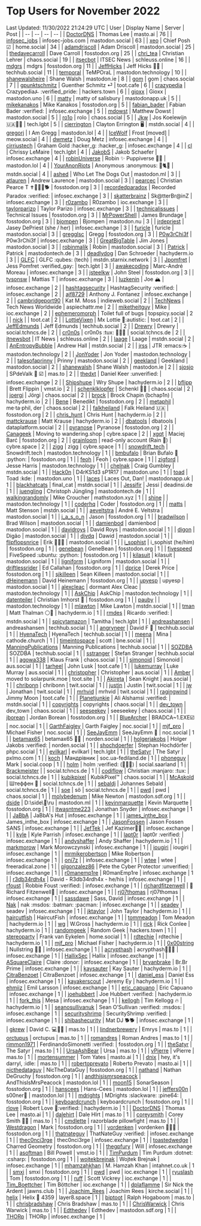 # Top Users for November 2022
Last Updated: 11/30/2022 21:24:29 UTC
| User | Display Name | Server | Post |
| -- | -- | -- | -- |
| [DoctorDNS](https://masto.ai/@DoctorDNS) | Thomas Lee | masto.ai | 76 |
| [infosec_jobs](https://mastodon.social/@infosec_jobs) | infosec-jobs.com | mastodon.social | 63 |
| [xeo](https://home.social/@xeo) | Chief Posh ☑ | home.social | 34 |
| [adamdriscoll](https://mastodon.social/@adamdriscoll) | Adam Driscoll | mastodon.social | 25 |
| [thedavecarroll](https://fosstodon.org/@thedavecarroll) | Dave Carroll | fosstodon.org | 25 |
| [chri_tea](https://chaos.social/@chri_tea) | Christian Lehrer | chaos.social | 19 |
| [itsecbot](https://schleuss.online/@itsecbot) | ITSEC News | schleuss.online | 16 |
| [mdgrs](https://fosstodon.org/@mdgrs) | mdgrs | fosstodon.org | 11 |
| [JeffHicks](https://techhub.social/@JeffHicks) | Jeff Hicks 🐶🎼 | techhub.social | 11 |
| [temporal](https://mastodon.technology/@temporal) | TeMPOraL | mastodon.technology | 10 |
| [shanewalsheire](https://mastodon.ie/@shanewalsheire) | Shane Walsh | mastodon.ie | 8 |
| [gom](https://chaos.social/@gom) | gom | chaos.social | 7 |
| [gpunktschmitz](https://toot.cafe/@gpunktschmitz) | Guenther Schmitz ⏎ | toot.cafe | 6 |
| [crazypedia](https://hackers.town/@crazypedia) | Crazypedia⍼ :verified_pride: | hackers.town | 6 |
| [gioxx](https://mastodon.uno/@gioxx) | Gioxx | mastodon.uno | 6 |
| [matty](https://mastodonapp.uk/@matty) | matty of salisbury | mastodonapp.uk | 5 |
| [mikekanakos](https://fosstodon.org/@mikekanakos) | Mike Kanakos | fosstodon.org | 5 |
| [fabian_bader](https://infosec.exchange/@fabian_bader) | Fabian Bader :verified: | infosec.exchange | 5 |
| [mdowst](https://mastodon.social/@mdowst) | Matthew Dowst | mastodon.social | 5 |
| [ro1o](https://chaos.social/@ro1o) | rolo | chaos.social | 5 |
| [Jkw](https://tech.lgbt/@Jkw) | Jos Koelewijn 🇺🇦🏳️‍🌈 | tech.lgbt | 5 |
| [cjerrington](https://mstdn.social/@cjerrington) | Clayton Errington 🖥️ | mstdn.social | 4 |
| [gregorj](https://mastodon.lol/@gregorj) | I Am Gregg | mastodon.lol | 4 |
| [IceWolf](https://meow.social/@IceWolf) | Frost [moved] | meow.social | 4 |
| [dwmetz](https://infosec.exchange/@dwmetz) | Doug Metz | infosec.exchange | 4 |
| [cirriustech](https://infosec.exchange/@cirriustech) | Graham Gold :hacker_g: :hacker_g: | infosec.exchange | 4 |
| [cl](https://tech.lgbt/@cl) | Chrissy LeMaire | tech.lgbt | 4 |
| [JakobS](https://infosec.exchange/@JakobS) | Jakob Schaefer | infosec.exchange | 4 |
| [robinUniverse](https://mastodon.lol/@robinUniverse) | Robin ✨ Puppiverse 🏳️‍⚧️ | mastodon.lol | 4 |
| [YourAnonRiots](https://mstdn.social/@YourAnonRiots) | Anonymous :anonymous: 🐾🐈🏴 | mstdn.social | 4 |
| [ashed](https://mastodon.ml/@ashed) | Who Let The Dogs Out | mastodon.ml | 3 |
| [atlauren](https://mastodon.social/@atlauren) | Andrew Laurence | mastodon.social | 3 |
| [pearcec](https://fosstodon.org/@pearcec) | Christian Pearce T ✝️🏃🏻‍♂️🐕 | fosstodon.org | 3 |
| [recordedparadox](https://infosec.exchange/@recordedparadox) | Recorded Paradox :verified: | infosec.exchange | 3 |
| [skatterbrainz](https://infosec.exchange/@skatterbrainz) | Sk@tterBr@inZ | infosec.exchange | 3 |
| [r0zambo](https://ioc.exchange/@r0zambo) | R0zambo | ioc.exchange | 3 |
| [taylorparizo](https://infosec.exchange/@taylorparizo) | Taylor Parizo | infosec.exchange | 3 |
| [technicalissues](https://fosstodon.org/@technicalissues) | Technical Issues | fosstodon.org | 3 |
| [MrPowerShell](https://fosstodon.org/@MrPowerShell) | James Brundage | fosstodon.org | 3 |
| [bjompen](https://mastodon.nu/@bjompen) | Bjompen | mastodon.nu | 3 |
| [jrdepriest](https://infosec.exchange/@jrdepriest) | Jasey DePriest (she / her) | infosec.exchange | 3 |
| [furicle](https://mastodon.social/@furicle) | furicle | mastodon.social | 3 |
| [gregglsc](https://fosstodon.org/@gregglsc) | Gregg | fosstodon.org | 3 |
| [P0w3rChi3f](https://infosec.exchange/@P0w3rChi3f) | P0w3rChi3f | infosec.exchange | 3 |
| [GreatBigTable](https://mastodon.social/@GreatBigTable) | Jim Jones | mastodon.social | 3 |
| [robinmalik](https://mastodon.social/@robinmalik) | Robin | mastodon.social | 3 |
| [Patrick](https://mastodontech.de/@Patrick) | Patrick | mastodontech.de | 3 |
| [deadlydog](https://hachyderm.io/@deadlydog) | Dan Schroeder | hachyderm.io | 3 |
| [GLFC](https://mstdn.starnix.network/@GLFC) | GLFC :qubes: (tech) | mstdn.starnix.network | 3 |
| [Jpomfret](https://tech.lgbt/@Jpomfret) | Jess Pomfret :verified_gay: | tech.lgbt | 3 |
| [awakecoding](https://infosec.exchange/@awakecoding) | Marc-André Moreau | infosec.exchange | 3 |
| [jsteelkw](https://fosstodon.org/@jsteelkw) | John Steel | fosstodon.org | 3 |
| [tysonsw](https://infosec.exchange/@tysonsw) | Mattias T | infosec.exchange | 3 |
| [luzkenin](https://infosec.exchange/@luzkenin) | Joe 🏔️ | infosec.exchange | 2 |
| [hashtagsecurity](https://infosec.exchange/@hashtagsecurity) | HashtagSecurity :verified: | infosec.exchange | 2 |
| [ajf8729](https://infosec.exchange/@ajf8729) | Anthony J. Fontanez | infosec.exchange | 2 |
| [cambridgeport90](https://indieweb.social/@cambridgeport90) | Kat M. Moss | indieweb.social | 2 |
| [TechNews](https://aspiechattr.me/@TechNews) | Tech News Worldwide | aspiechattr.me | 2 |
| [miketheitguy](https://ioc.exchange/@miketheitguy) | Mike | ioc.exchange | 2 |
| [ephemeromorph](https://topspicy.social/@ephemeromorph) | Toilet full of bugs | topspicy.social | 2 |
| [nick](https://toot.cat/@nick) |  | toot.cat | 2 |
| [LottieVixen](https://toot.cat/@LottieVixen) | Mx Lottie 💜:autistic:​ | toot.cat | 2 |
| [JeffEdmunds](https://techhub.social/@JeffEdmunds) | Jeff Edmunds | techhub.social | 2 |
| [Drewry](https://social.tchncs.de/@Drewry) | Drewry | social.tchncs.de | 2 |
| [cr0n0s](https://social.tchncs.de/@cr0n0s) | cr0n0s :tux: 📡🇵🇪 | social.tchncs.de | 2 |
| [itnewsbot](https://schleuss.online/@itnewsbot) | IT News | schleuss.online | 2 |
| [laage](https://mstdn.social/@laage) | Laage | mstdn.social | 2 |
| [AnEntropyBubble](https://mstdn.social/@AnEntropyBubble) | Andrew Hall | mstdn.social | 2 |
| [jrss](https://mastodon.technology/@jrss) | JTR :emacs:☕ | mastodon.technology | 2 |
| [JonYoder](https://mastodon.technology/@JonYoder) | Jon Yoder | mastodon.technology | 2 |
| [talesofaprinny](https://mastodon.social/@talesofaprinny) | Prinny | mastodon.social | 2 |
| [geekland](https://mastodon.social/@geekland) | Geekland | mastodon.social | 2 |
| [shanewalsh](https://mastodon.ie/@shanewalsh) | Shane Walsh | mastodon.ie | 2 |
| [sjosjo](https://mas.to/@sjosjo) | SPdeValk 🐘️ ☑️ | mas.to | 2 |
| [thedxt](https://infosec.exchange/@thedxt) | Daniel Keer :unverified: | infosec.exchange | 2 |
| [Shipshupe](https://hachyderm.io/@Shipshupe) | Wry Shupe | hachyderm.io | 2 |
| [bflipp](https://vmst.io/@bflipp) | Brett Flippin | vmst.io | 2 |
| [schenklklopfer](https://chaos.social/@schenklklopfer) | Schenkl 🏳️‍🌈 | chaos.social | 2 |
| [joergi](https://chaos.social/@joergi) | Jörgi | chaos.social | 2 |
| [brock](https://hachyderm.io/@brock) | Brock Chapin (bchap1n) | hachyderm.io | 2 |
| [Bene](https://fosstodon.org/@Bene) | Benedikt | fosstodon.org | 2 |
| [metaphil](https://chaos.social/@metaphil) | me·ta·phil, der | chaos.social | 2 |
| [falkheiland](https://fosstodon.org/@falkheiland) | Falk Heiland 🇺🇦 | fosstodon.org | 2 |
| [chris_hunt](https://hachyderm.io/@chris_hunt) | Chris Hunt | hachyderm.io | 2 |
| [mattckrause](https://hachyderm.io/@mattckrause) | Matt Krause | hachyderm.io | 2 |
| [dbatools](https://dataplatform.social/@dbatools) | dbatools | dataplatform.social | 2 |
| [pyranose](https://fosstodon.org/@pyranose) | Pyranose | fosstodon.org | 2 |
| [Canageek](https://cybre.space/@Canageek) | Moving to wandering.shop | cybre.space | 2 |
| [xgqt](https://fosstodon.org/@xgqt) | Maciej Barć | fosstodon.org | 2 |
| [grainloom](https://cybre.space/@grainloom) | read-only account (Rain 🚱) | cybre.space | 2 |
| [zigg](https://cybre.space/@zigg) | zigg | cybre.space | 1 |
| [snowdrift_tech](https://mastodon.technology/@snowdrift_tech) | Snowdrift.tech | mastodon.technology | 1 |
| [bmbufalo](https://fosstodon.org/@bmbufalo) | Brian Bufalo :apple: :python: | fosstodon.org | 1 |
| [feoh](https://cybre.space/@feoh) | Feoh | cybre.space | 1 |
| [zigford](https://mastodon.technology/@zigford) | Jesse Harris | mastodon.technology | 1 |
| [chelnak](https://mstdn.social/@chelnak) | Craig Gumbley | mstdn.social | 1 |
| [Hack0n](https://mastodon.uno/@Hack0n) | D4rKS1d3 sP1R17 | mastodon.uno | 1 |
| [toad](https://mastodon.uno/@toad) | Toad :kde: | mastodon.uno | 1 |
| [laces](https://mastodonapp.uk/@laces) | Laces Out, Dan! | mastodonapp.uk | 1 |
| [blackhatcats](https://mstdn.social/@blackhatcats) | final_cat | mstdn.social | 1 |
| [Jessifir](https://deadinsi.de/@Jessifir) | Jessi | deadinsi.de | 1 |
| [juengling](https://mastodontech.de/@juengling) | Christoph Jüngling | mastodontech.de | 1 |
| [walkingrandomly](https://mathstodon.xyz/@walkingrandomly) | Mike Croucher | mathstodon.xyz | 1 |
| [shine](https://mastodon.technology/@shine) |  | mastodon.technology | 1 |
| [coderhq](https://fosstodon.org/@coderhq) | Coder | fosstodon.org | 1 |
| [matts](https://mstdn.social/@matts) | Matt Stenson | mstdn.social | 1 |
| [aeveltstra](https://mastodon.social/@aeveltstra) | André E. Veltstra | mastodon.social | 1 |
| [j_a_s_o_n](https://fosstodon.org/@j_a_s_o_n) | Jason | fosstodon.org | 1 |
| [bradwilson](https://mastodon.social/@bradwilson) | Brad Wilson | mastodon.social | 1 |
| [damienbod](https://mastodon.social/@damienbod) | damienbod | mastodon.social | 1 |
| [davidroys](https://mastodon.social/@davidroys) | David Roys | mastodon.social | 1 |
| [digon](https://mastodon.social/@digon) | Digão | mastodon.social | 1 |
| [djvdq](https://mastodon.social/@djvdq) | Dawid | mastodon.social | 1 |
| [flipflopsnrice](https://mastodon.social/@flipflopsnrice) | Erik 🧑🏻‍💻 | mastodon.social | 1 |
| [i_sophist](https://fosstodon.org/@i_sophist) | i_sophist (he/him) | fosstodon.org | 1 |
| [genebean](https://fosstodon.org/@genebean) | GeneBean | fosstodon.org | 1 |
| [fivespeed](https://fosstodon.org/@fivespeed) | FiveSpeed :ubuntu: :python: | fosstodon.org | 1 |
| [kilasuit](https://mastodon.social/@kilasuit) | kilasuit | mastodon.social | 1 |
| [ligniform](https://mastodon.social/@ligniform) | Ligniform | mastodon.social | 1 |
| [driftlessrider](https://fosstodon.org/@driftlessrider) | Ed Callahan | fosstodon.org | 1 |
| [dprice](https://fosstodon.org/@dprice) | Derek Price | fosstodon.org | 1 |
| [sjkilleen](https://mastodon.social/@sjkilleen) | Sean Killeen | mastodon.social | 1 |
| [dHeinemann](https://fosstodon.org/@dHeinemann) | David Heinemann | fosstodon.org | 1 |
| [upyesp](https://mastodon.social/@upyesp) | upyesp | mastodon.social | 1 |
| [alexcleac](https://mastodon.technology/@alexcleac) | dormant Alex Cleac | mastodon.technology | 1 |
| [AskChip](https://mastodon.technology/@AskChip) | AskChip | mastodon.technology | 1 |
| [datenteiler](https://fosstodon.org/@datenteiler) | Christian Imhorst 👻 | fosstodon.org | 1 |
| [pauby](https://mastodon.technology/@pauby) |  | mastodon.technology | 1 |
| [mlawton](https://mstdn.social/@mlawton) | Mike Lawton | mstdn.social | 1 |
| [tman](https://hachyderm.io/@tman) | Matt Thalman ⚪️🥅 | hachyderm.io | 1 |
| [rmdes](https://mstdn.social/@rmdes) | Ricardo :verified: | mstdn.social | 1 |
| [spicytamazon](https://tech.lgbt/@spicytamazon) | Tamitha | tech.lgbt | 1 |
| [andreashansen](https://techhub.social/@andreashansen) | andreashansen | techhub.social | 1 |
| [angryneer](https://techhub.social/@angryneer) | David F 💢 | techhub.social | 1 |
| [HyenaTech](https://techhub.social/@HyenaTech) | HyenaTech | techhub.social | 1 |
| [meena](https://cathode.church/@meena) | Mina | cathode.church | 1 |
| [timeintospace](https://bne.social/@timeintospace) | scott | bne.social | 1 |
| [ManningPublications](https://techhub.social/@ManningPublications) | Manning Publications | techhub.social | 1 |
| [SOZDBA](https://techhub.social/@SOZDBA) | SOZDBA | techhub.social | 1 |
| [sstranger](https://techhub.social/@sstranger) | Stefan Stranger | techhub.social | 1 |
| [agowa338](https://chaos.social/@agowa338) | Klaus Frank | chaos.social | 1 |
| [simonoid](https://aus.social/@simonoid) | Simonoid | aus.social | 1 |
| [tarheel](https://toot.cafe/@tarheel) | John Lusk | toot.cafe | 1 |
| [lukemurray](https://aus.social/@lukemurray) | Luke Murray | aus.social | 1 |
| [christopher](https://aus.social/@christopher) | Christopher | aus.social | 1 |
| [Amber](https://toot.site/@Amber) | moved to solarpunk.moe | toot.site | 1 |
| [Akireta](https://aus.social/@Akireta) | Sean Knight | aus.social | 1 |
| [chribonn](https://twit.social/@chribonn) | chribonn | twit.social | 1 |
| [justin](https://twit.social/@justin) | Justin | twit.social | 1 |
| [jw](https://twit.social/@jw) | Jonathan | twit.social | 1 |
| [mrhvid](https://twit.social/@mrhvid) | mrhvid | twit.social | 1 |
| [ragingwind](https://toot.cafe/@ragingwind) | Jimmy Moon | toot.cafe | 1 |
| [Planetjunkie](https://mstdn.social/@Planetjunkie) | Ali Alshamsi :verified: | mstdn.social | 1 |
| [copyrights](https://chaos.social/@copyrights) | copyrights | chaos.social | 1 |
| [dev_town](https://chaos.social/@dev_town) | dev_town | chaos.social | 1 |
| [seeseekey](https://chaos.social/@seeseekey) | seeseekey | chaos.social | 1 |
| [jborean](https://fosstodon.org/@jborean) | Jordan Borean | fosstodon.org | 1 |
| [BlueArcher](https://noc.social/@BlueArcher) | BRADCA~1.EXE☑️ | noc.social | 1 |
| [GarthFaigley](https://noc.social/@GarthFaigley) | Garth Faigley | noc.social | 1 |
| [mjf_pro](https://noc.social/@mjf_pro) | Michael Fisher | noc.social | 1 |
| [SeeJayEmm](https://noc.social/@SeeJayEmm) | SeeJayEmm 💾 | noc.social | 1 |
| [betamax65](https://norden.social/@betamax65) | betamax65 👴🏻 | norden.social | 1 |
| [holgerjakobs](https://norden.social/@holgerjakobs) | Holger Jakobs :verified: | norden.social | 1 |
| [shochdoerfer](https://phpc.social/@shochdoerfer) | Stephan Hochdörfer | phpc.social | 1 |
| [evilkarl](https://tech.lgbt/@evilkarl) | evilkarl | tech.lgbt | 1 |
| [theSatyr](https://pxlmo.com/theSatyr) | The Satyr | pxlmo.com | 1 |
| [koch](https://soc.ua-fediland.de/@koch) | Мандрівник | soc.ua-fediland.de | 1 |
| [phoneguy](https://social.coop/@phoneguy) | Mark | social.coop | 1 |
| [holm](https://social.saarland/@holm) | holm :verified:    (🦻🏻🤯) | social.saarland | 1 |
| [Brackmeister](https://social.tchncs.de/@Brackmeister) |  | social.tchncs.de | 1 |
| [codiflow](https://social.tchncs.de/@codiflow) | Christian :manjaro: :tux: | social.tchncs.de | 1 |
| [kubikpixel](https://chaos.social/@kubikpixel) | KubikPixel™ | chaos.social | 1 |
| [McAskold](https://social.tchncs.de/@McAskold) | Штеффен 🐘 | social.tchncs.de | 1 |
| [sebaldj](https://social.tchncs.de/@sebaldj) | Johannes Sebald | social.tchncs.de | 1 |
| [soe](https://social.tchncs.de/@soe) | sö | social.tchncs.de | 1 |
| [pwd](https://chaos.social/@pwd) | pwd | chaos.social | 1 |
| [molybedenum](https://mastodon.sdf.org/@molybedenum) | Mike Newton | mastodon.sdf.org | 1 |
| [dside](https://mastodon.ml/@dside) | D:\side\🐘\ru | mastodon.ml | 1 |
| [kevinmarquette](https://fosstodon.org/@kevinmarquette) | Kevin Marquette | fosstodon.org | 1 |
| [itwasntme223](https://infosec.exchange/@itwasntme223) | Jonathan Snyder | infosec.exchange | 1 |
| [JaBbA](https://infosec.exchange/@JaBbA) | JaBbA's Hut | infosec.exchange | 1 |
| [james_inthe_box](https://infosec.exchange/@james_inthe_box) | James_inthe_box | infosec.exchange | 1 |
| [JasonFossen](https://infosec.exchange/@JasonFossen) | Jason Fossen SANS | infosec.exchange | 1 |
| [JefTek](https://infosec.exchange/@JefTek) | Jef Kazimer😶‍🌫️ | infosec.exchange | 1 |
| [kyle](https://infosec.exchange/@kyle) | Kyle Parrish | infosec.exchange | 1 |
| [lapt0r](https://infosec.exchange/@lapt0r) | lapt0r :verified: | infosec.exchange | 1 |
| [andyshaffer](https://hachyderm.io/@andyshaffer) | Andy Shaffer | hachyderm.io | 1 |
| [markmorow](https://infosec.exchange/@markmorow) | Mark Morowczynski | infosec.exchange | 1 |
| [iougiri](https://infosec.exchange/@iougiri) | iougiri | infosec.exchange | 1 |
| [mrmikerobertson](https://infosec.exchange/@mrmikerobertson) | Mike Robertson | infosec.exchange | 1 |
| [oni7z](https://infosec.exchange/@oni7z) |  | infosec.exchange | 1 |
| [wtee](https://freeradical.zone/@wtee) | wtee | freeradical.zone | 1 |
| [plgonzalez86](https://infosec.exchange/@plgonzalez86) | Pete the Cyber Protector :unverified: | infosec.exchange | 1 |
| [r0manemp1re](https://infosec.exchange/@r0manemp1re) | R0manEmp1re | infosec.exchange | 1 |
| [r3db34rdh4x](https://infosec.exchange/@r3db34rdh4x) | David - R3db34rdh4x - he/his | infosec.exchange | 1 |
| [rfoust](https://infosec.exchange/@rfoust) | Robbie Foust :verified: | infosec.exchange | 1 |
| [richardfitzenwell](https://infosec.exchange/@richardfitzenwell) | 🦒Richard Fitzenwell🦒 | infosec.exchange | 1 |
| [rj07thomas](https://infosec.exchange/@rj07thomas) | rj07thomas | infosec.exchange | 1 |
| [sassdawe](https://infosec.exchange/@sassdawe) | Sass, David | infosec.exchange | 1 |
| [Nak](https://infosec.exchange/@Nak) | nak  :msdos: :batman: :pacman: | infosec.exchange | 1 |
| [seadev](https://infosec.exchange/@seadev) | seadev | infosec.exchange | 1 |
| [jktaylor](https://hachyderm.io/@jktaylor) | John Taylor | hachyderm.io | 1 |
| [haircutfish](https://infosec.exchange/@haircutfish) | HaircutFish | infosec.exchange | 1 |
| [tommeadon](https://hachyderm.io/@tommeadon) | Tom Meadon | hachyderm.io | 1 |
| [wg](https://hachyderm.io/@wg) | W.Gross | hachyderm.io | 1 |
| [rick](https://hachyderm.io/@rick) | Rick Conlee | hachyderm.io | 1 |
| [randomgeek](https://hackers.town/@randomgeek) | Random Geek | hackers.town | 1 |
| [stereoparty](https://home.social/@stereoparty) | Frank van Eykelen | home.social | 1 |
| [rdtechie](https://hachyderm.io/@rdtechie) | rdtechie | hachyderm.io | 1 |
| [mjf_pro](https://hachyderm.io/@mjf_pro) | Michael Fisher | hachyderm.io | 1 |
| [0x00string](https://infosec.exchange/@0x00string) | Nullstring 🏴‍☠️ | infosec.exchange | 1 |
| [acrypthash](https://infosec.exchange/@acrypthash) | acrypthash👨🏻‍💻 | infosec.exchange | 1 |
| [HallixSec](https://infosec.exchange/@HallixSec) | Hallix | infosec.exchange | 1 |
| [ASquareClaire](https://infosec.exchange/@ASquareClaire) | Claire :donor: | infosec.exchange | 1 |
| [bryanbrake](https://infosec.exchange/@bryanbrake) | Br.Br Prime | infosec.exchange | 1 |
| [kaysauter](https://hachyderm.io/@kaysauter) | Kay Sauter | hachyderm.io | 1 |
| [CitraBenzoet](https://infosec.exchange/@CitraBenzoet) | CitraBenzoet | infosec.exchange | 1 |
| [daniel_ess](https://infosec.exchange/@daniel_ess) | Daniel Ess | infosec.exchange | 1 |
| [kayakerscout](https://hachyderm.io/@kayakerscout) | Jeremy Ey | hachyderm.io | 1 |
| [ehmiiz](https://infosec.exchange/@ehmiiz) | Emil Larsson | infosec.exchange | 1 |
| [eric_capuano](https://infosec.exchange/@eric_capuano) | Eric Capuano | infosec.exchange | 1 |
| [joehubbert](https://hachyderm.io/@joehubbert) | Joe Hubbert :verified: | hachyderm.io | 1 |
| [fork_this](https://infosec.exchange/@fork_this) | Mesa | infosec.exchange | 1 |
| [kellogh](https://hachyderm.io/@kellogh) | Tim Kellogg 🔥 | hachyderm.io | 1 |
| [seanosullivanuk](https://infosec.exchange/@seanosullivanuk) | Sean O’Sullivan :verified: :msdos: | infosec.exchange | 1 |
| [securityshrimp](https://infosec.exchange/@securityshrimp) | SecurityShrimp :verified: | infosec.exchange | 1 |
| [shibashecurity](https://infosec.exchange/@shibashecurity) | Mat DJ 🐕🐕 | infosec.exchange | 1 |
| [gkrew](https://mas.to/@gkrew) | David C. 💻🍳📸 | mas.to | 1 |
| [lindnerbrewery](https://mas.to/@lindnerbrewery) | Emrys | mas.to | 1 |
| [orctupus](https://mas.to/@orctupus) | orctupus | mas.to | 1 |
| [romandres](https://mas.to/@romandres) | Roman Andres | mas.to | 1 |
| [rimmon1971](https://fosstodon.org/@rimmon1971) | FerdinandoSimonetti :verified: | fosstodon.org | 1 |
| [theSatyr](https://mas.to/@theSatyr) | The Satyr | mas.to | 1 |
| [UrsaAshBear](https://mas.to/@UrsaAshBear) | Ursa | mas.to | 1 |
| [vPierre](https://mas.to/@vPierre) | vPierre | mas.to | 1 |
| [mortensummer](https://masto.ai/@mortensummer) | Tom Yates | masto.ai | 1 |
| [dnix](https://mas.to/@dnix) | hey, it's darryl, :idle: | mas.to | 1 |
| [robertoprevato](https://masto.ai/@robertoprevato) | Roberto Prevato | masto.ai | 1 |
| [nicthedataguy](https://fosstodon.org/@nicthedataguy) | NicTheDataGuy | fosstodon.org | 1 |
| [nathand](https://fosstodon.org/@nathand) | Nathan DeGruchy | fosstodon.org | 1 |
| [andthisismrspeacock](https://mastodon.lol/@andthisismrspeacock) | AndThisIsMrsPeacock | mastodon.lol | 1 |
| [moon15](https://fosstodon.org/@moon15) | SonarSeason | fosstodon.org | 1 |
| [hanscees](https://mastodon.lol/@hanscees) | Hans-Cees | mastodon.lol | 1 |
| [jeffers00n](https://mastodon.lol/@jeffers00n) | s00ner🌈 | mastodon.lol | 1 |
| [mdrights](https://fosstodon.org/@mdrights) | MDrights :slackware: :pine64: | fosstodon.org | 1 |
| [keyboardcrunch](https://fosstodon.org/@keyboardcrunch) | keyboardcrunch | fosstodon.org | 1 |
| [rlove](https://hachyderm.io/@rlove) | Robert Love 💚:verified: | hachyderm.io | 1 |
| [DoctorDNS](https://masto.ai/users/DoctorDNS) | Thomas Lee | masto.ai | 1 |
| [dalehirt](https://mas.to/@dalehirt) | Dale HIrt | mas.to | 1 |
| [coreysmith](https://mas.to/@coreysmith) | Corey Smith 👨🏻 | mas.to | 1 |
| [cmdlette](https://mas.to/@cmdlette) | razorblade pillowfight | mas.to | 1 |
| [Westdragon](https://fosstodon.org/@Westdragon) | Mark | fosstodon.org | 1 |
| [vordenken](https://fosstodon.org/@vordenken) | vordenken 👨🏼‍💻 | fosstodon.org | 1 |
| [thatnateguy](https://infosec.exchange/@thatnateguy) | ThatNateGuy :verified: | infosec.exchange | 1 |
| [thec0nci3rge](https://infosec.exchange/@thec0nci3rge) | thec0nci3rge | infosec.exchange | 1 |
| [toastedwedge](https://fosstodon.org/@toastedwedge) | Charred Geometry | fosstodon.org | 1 |
| [thegpfury](https://infosec.exchange/@thegpfury) | Will | infosec.exchange | 1 |
| [asoftman](https://vmst.io/@asoftman) | Bill Powell | vmst.io | 1 |
| [TimPurdum](https://fosstodon.org/@TimPurdum) | Tim Purdum :dotnet: :csharp: | fosstodon.org | 1 |
| [wojtekbrejnak](https://infosec.exchange/@wojtekbrejnak) | Wojtek Brejnak | infosec.exchange | 1 |
| [mhamzahkhan](https://intahnet.co.uk/@mhamzahkhan) | M. Hamzah Khan | intahnet.co.uk | 1 |
| [smxi](https://fosstodon.org/@smxi) | smxi | fosstodon.org | 1 |
| [pwd](https://ioc.exchange/@pwd) | pwd | ioc.exchange | 1 |
| [ryuslash](https://fosstodon.org/@ryuslash) | Tom | fosstodon.org | 1 |
| [ruff](https://ioc.exchange/@ruff) | Scott Vickrey | ioc.exchange | 1 |
| [Tim_Boettcher](https://ioc.exchange/@Tim_Boettcher) | Tim Böttcher | ioc.exchange | 1 |
| [dplaflamme](https://jawns.club/@dplaflamme) | Sir Nick the Ardent | jawns.club | 1 |
| [Joachim_Rees](https://kirche.social/@Joachim_Rees) | Joachim Rees | kirche.social | 1 |
| [helix](https://layer8.space/@helix) | Helix 📴 4359 | layer8.space | 1 |
| [biptoot](https://mas.to/@biptoot) | Ralph Hogaboom | mas.to | 1 |
| [chrisbradshaw](https://mas.to/@chrisbradshaw) | Chris Bradshaw | mas.to | 1 |
| [ChrisWarwick](https://mas.to/@ChrisWarwick) | Chris Warwick | mas.to | 1 |
| [Edthedev](https://mastodon.sdf.org/@Edthedev) | Edthedev | mastodon.sdf.org | 1 |
| [THORp](https://infosec.exchange/@THORp) | THORp | infosec.exchange | 1 |
